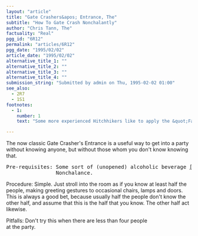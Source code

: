 ```yaml
---
layout: "article"
title: "Gate Crashers&apos; Entrance, The"
subtitle: "How To Gate Crash Nonchalantly"
author: "Chris Tann, The"
factuality: "Real"
pgg_id: "6R12"
permalink: "articles/6R12"
pgg_date: "1995/02/02"
article_date: "1995/02/02"
alternative_title_1: ""
alternative_title_2: ""
alternative_title_3: ""
alternative_title_4: ""
submission_string: "Submitted by admin on Thu, 1995-02-02 01:00"
see_also:
  - 2R7
  - 1S1
footnotes: 
  - 1:
    number: 1
    text: "Some more experienced Hitchhikers like to apply the &quot;Fat Slag Variant&quot;, which consists of filling an empty spirits bottle with an appropriately coloured fluid, and then &quot;accidentally&quot; smashing it on entering the party."

---
```

<div>
<p>The now classic Gate Crasher's Entrance is a useful way to get into a party without knowing anyone, but without those whom you don't know knowing that.</p>
<pre>
Pre-requisites: Some sort of (unopened) alcoholic beverage <a href="#footnote-body.1" name="footnote-link.1" class="footnote-link">[1]</a>.
                Nonchalance.
</pre>
<p>Procedure: Simple. Just stroll into the room as if you know at least half the people, making greeting gestures to occasional chairs, lamps and doors. This is always a good bet, because usually half the people don't know the other half, and assume that this is the half that you know. The other half act likewise.</p>
<p>Pitfalls: Don't try this when there are less than four people<br>
at the party.</p>
</div>
